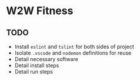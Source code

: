 # W2W Fitness

## TODO

* Install `eslint` and `tslint` for both sides of project
* Isolate `.vscode` and `nodemon` definitions for reuse
* Detail necessary software
* Detail install steps
* Detail run steps
